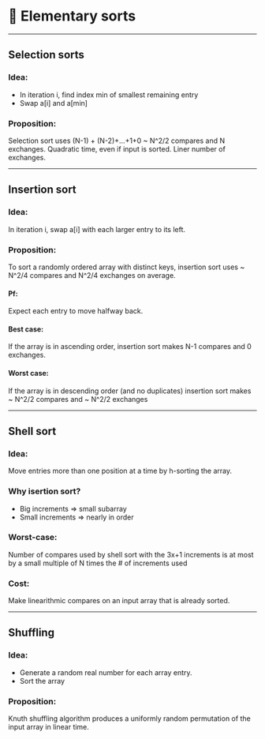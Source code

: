 # :rabbit2: Elementary sorts
---
## Selection sorts
### Idea: 
*    In iteration i, find index min of smallest remaining entry
*    Swap a[i] and a[min]
### Proposition:
Selection sort uses (N-1) + (N-2)+...+1+0 ~ N^2/2 compares and N exchanges. Quadratic time, even if input is sorted. Liner number of exchanges.

---
## Insertion sort
### Idea:
In iteration i, swap a[i] with each larger entry to its left.
### Proposition:
To sort a randomly ordered array with distinct keys, insertion sort uses ~ N^2/4 compares and N^2/4 exchanges on average.
#### Pf:
Expect each entry to move halfway back.
#### Best case:
If the array is in ascending order, insertion sort makes N-1 compares and 0 exchanges.
#### Worst case:
If the array is in descending order (and no duplicates) insertion sort makes ~ N^2/2 compares and ~ N^2/2 exchanges

---
## Shell sort
### Idea:
Move entries more than one position at a time by h-sorting the array.
### Why isertion sort?
*    Big increments => small subarray
*    Small increments => nearly in order 
### Worst-case:
Number of compares used by shell sort with the 3x+1 increments is at most by a small multiple of N times the # of increments used
### Cost:
Make linearithmic compares on an input array that is already sorted.

---
## Shuffling
### Idea:
*    Generate a random real number for each array entry.
*    Sort the array 
### Proposition:
Knuth shuffling algorithm produces a uniformly random permutation of the input array in linear time.
